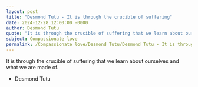 ```yaml
---
layout: post
title: "Desmond Tutu - It is through the crucible of suffering"
date: 2024-12-28 12:00:00 -0000
author: Desmond Tutu
quote: "It is through the crucible of suffering that we learn about ourselves and what we are made of."
subject: Compassionate love
permalink: /Compassionate love/Desmond Tutu/Desmond Tutu - It is through the crucible of suffering
---
```


It is through the crucible of suffering that we learn about ourselves and what we are made of.

- Desmond Tutu

